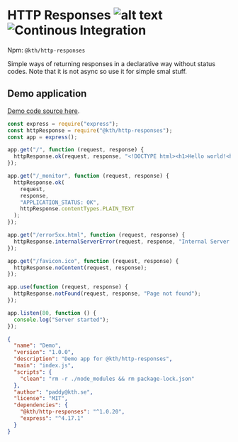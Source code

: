 # HTTP Responses ![alt text](https://api.travis-ci.org/KTH/http-responses.svg?branch=master) ![Continous Integration](https://github.com/KTH/http-responses/actions/workflows/main.yml/badge.svg)

Npm: `@kth/http-responses`

Simple ways of returning responses in a declarative way without status codes.
Note that it is not async so use it for simple smal stuff.


## Demo application

[Demo code source here](https://github.com/KTH/http-responses/tree/master/demo-app/).


```javascript
const express = require("express");
const httpResponse = require("@kth/http-responses");
const app = express();

app.get("/", function (request, response) {
  httpResponse.ok(request, response, "<!DOCTYPE html><h1>Hello world!<h1>");
});

app.get("/_monitor", function (request, response) {
  httpResponse.ok(
    request,
    response,
    "APPLICATION_STATUS: OK",
    httpResponse.contentTypes.PLAIN_TEXT
  );
});

app.get("/error5xx.html", function (request, response) {
  httpResponse.internalServerError(request, response, "Internal Server Error");
});

app.get("/favicon.ico", function (request, response) {
  httpResponse.noContent(request, response);
});

app.use(function (request, response) {
  httpResponse.notFound(request, response, "Page not found");
});

app.listen(80, function () {
  console.log("Server started");
});
```

```json
{
  "name": "Demo",
  "version": "1.0.0",
  "description": "Demo app for @kth/http-responses",
  "main": "index.js",
  "scripts": {
    "clean": "rm -r ./node_modules && rm package-lock.json"
  },
  "author": "paddy@kth.se",
  "license": "MIT",
  "dependencies": {
    "@kth/http-responses": "^1.0.20",
    "express": "^4.17.1"
  }
}
```
